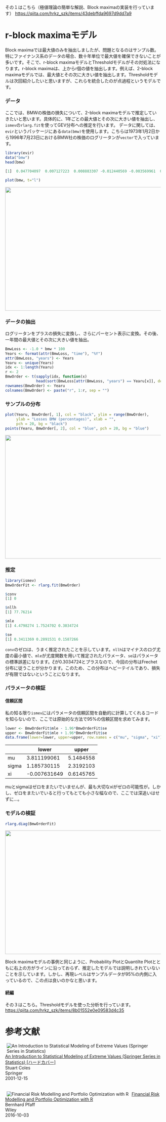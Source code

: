 その１はこちら（極値理論の簡単な解説、Block maximaの実装を行っています）
<https://qiita.com/hrkz_szk/items/43debffda9697d9dd7a9>

# r-block maximaモデル
Block maximaでは最大値のみを抽出しましたが、問題となるのはサンプル数。特にファイナンス系のデータの場合、数十年単位で最大値を確保できないことが多いです。そこで、r-block maximaモデルとThresholdモデルがその対処法になります。r-block maximaは、上からr個の値を抽出します。例えば、2-block maximaモデルでは、最大値とその次に大きい値を抽出します。Thresholdモデルは次回紹介したいと思いますが、これらを統合したのが点過程というモデルです。

### データ
ここでは、BMWの株価の損失について、2-block maximaモデルで推定していきたいと思います。具体的に、1年ごとの最大値とその次に大きい値を抽出し、`ismev`の`rlarg.fit`を使ってGEV分布への推定を行います。
データに関しては、`evir`というパッケージにある`data(bmw)`を使用します。こちらは1973年1月2日から1996年7月23日におけるBMW社の株価のログリータンが`vector`で入っています。

```r
library(evir)
data("bmw")
head(bmw)

[1]  0.047704097  0.007127223  0.008883307 -0.012440569 -0.003569961  0.000000000
```

```r
plot(bmw, t="l")
```

<img width="800" height="400" src="https://qiita-image-store.s3.amazonaws.com/0/246473/f03c6dd1-a1e0-5f24-9480-2d821499738e.png">

### データの抽出
ログリータンをプラスの損失に変換し、さらにパーセント表示に変換。その後、一年間の最大値とその次に大きい値を抽出。

```r
BmwLoss <- -1.0 * bmw * 100 
Years <- format(attr(BmwLoss, "time"), "%Y")
attr(BmwLoss, "years") <- Years
Yearu <- unique(Years)
idx <- 1:length(Yearu)
r <- 2
BmwOrder <- t(sapply(idx, function(x)
              head(sort(BmwLoss[attr(BmwLoss, "years") == Yearu[x]], decreasing = TRUE), r)))
rownames(BmwOrder) <- Yearu
colnames(BmwOrder) <- paste("r", 1:r, sep = "")
```

### サンプルの分布
```r
plot(Yearu, BmwOrder[, 1], col = "black", ylim = range(BmwOrder),
     ylab = "Losses BMW (percentages)", xlab = "",
     pch = 20, bg = "black")
points(Yearu, BmwOrder[, 2], col = "blue", pch = 20, bg = "blue")
```
<img width="800" height="400" src="https://qiita-image-store.s3.amazonaws.com/0/246473/68fb9ebe-9587-99db-eb38-c671302e4c94.png">

### 推定
```r
library(ismev)
BmwOrderFit <- rlarg.fit(BmwOrder)

$conv
[1] 0

$nllh
[1] 77.76214

$mle
[1] 4.4798274 1.7524702 0.3034724

$se
[1] 0.3411369 0.2891531 0.1587266
```
`conv`のゼロは、うまく推定されたことを示しています。`nllh`はマイナスのログ尤度の最小値で、`mle`が尤度関数を用いて推定されたパラメータ、`se`はパラメータの標準誤差になります。$\xi$が0.3034724とプラスなので、今回の分布はFrechet分布に従うことが分かります。このため、この分布はヘビーテイルであり、損失が有限ではないということになります。

### パラメータの検証
#### 信頼区間
私の知る限り`ismev`にはパラメータの信頼区間を自動的に計算してくれるコードを知らないので、ここでは原始的な方法で95%の信頼区間を求めてみます。

```r
lower <- BmwOrderFit$mle - 1.96*BmwOrderFit$se
upper <- BmwOrderFit$mle + 1.96*BmwOrderFit$se
data.frame(lower=lower, upper=upper, row.names = c("mu", "sigma", "xi"))
```
|   |lower  |upper  |
|---|---|---|
|mu  |3.811199061  |5.1484558  |
|sigma  |1.185730115  |2.3192103  |
|xi  |-0.007631649  |0.6145765  |

muとsigmaはゼロをまたいでいませんが、最も大切なxiがゼロの可能性が。しかし、ゼロをまたいでいると行ってもとても小さな幅なので、ここでは深追いはせずに…。

### モデルの検証
```r
rlarg.diag(BmwOrderFit)
```
<img width="800" height="400" src="https://qiita-image-store.s3.amazonaws.com/0/246473/217e9fc7-ca8d-afc4-1dbb-dbcb62a1a041.png">

Block maximaモデルの事例と同じように、Probability PlotとQuantilte Plotとともに右上の方がラインに沿っておらず、推定したモデルでは説明しきれていないことを示しています。しかし、再現レベルはサンプルデータが95%の内側に入っているので、この点は良いのかなと思います。

#### 続編
その３はこちら。Thresholdモデルを使った分析を行っています。
<https://qiita.com/hrkz_szk/items/8b01552e0e09583d4c35>

# 参考文献
<div  class="amazon Default"><div  align="left" class="pictBox"><a  target="_blank" href="https://www.amazon.co.jp/Introduction-Statistical-Modeling-Springer-Statistics/dp/1852334592?SubscriptionId=AKIAIM37F4M6SCT5W23Q&amp;tag=lvdrfree-22&amp;linkCode=xm2&amp;camp=2025&amp;creative=165953&amp;creativeASIN=1852334592"><img  class="pict" style="margin-right:10px" align="left" hspace="5" border="0" alt="An Introduction to Statistical Modeling of Extreme Values (Springer Series in Statistics)" src="https://images-fe.ssl-images-amazon.com/images/I/41R%2BHU7X%2B4L._SL160_.jpg"></a></div><div  class="itemTitle"><a  target="_blank" href="https://www.amazon.co.jp/Introduction-Statistical-Modeling-Springer-Statistics/dp/1852334592?SubscriptionId=AKIAIM37F4M6SCT5W23Q&amp;amp;tag=lvdrfree-22&amp;amp;linkCode=xm2&amp;amp;camp=2025&amp;amp;creative=165953&amp;amp;creativeASIN=1852334592">An Introduction to Statistical Modeling of Extreme Values (Springer Series in Statistics) [ハードカバー]</a></div><div  class="itemSubTxt">Stuart Coles</div><div  class="itemSubTxt">Springer</div><div  class="itemSubTxt">2001-12-15</div></div><br  style="clear:left" clear="left"><br />

<div  class="amazon Default"><div  align="left" class="pictBox"><a  target="_blank" href="https://www.amazon.co.jp/Financial-Risk-Modelling-Portfolio-Optimization/dp/1119119669?SubscriptionId=AKIAIM37F4M6SCT5W23Q&amp;tag=lvdrfree-22&amp;linkCode=xm2&amp;camp=2025&amp;creative=165953&amp;creativeASIN=1119119669"><img  class="pict" style="margin-right:10px" align="left" hspace="5" border="0" alt="Financial Risk Modelling and Portfolio Optimization with R" src="https://images-fe.ssl-images-amazon.com/images/I/518E1j--3fL._SL160_.jpg"></a></div><div  class="itemTitle"><a  target="_blank" href="https://www.amazon.co.jp/Financial-Risk-Modelling-Portfolio-Optimization/dp/1119119669?SubscriptionId=AKIAIM37F4M6SCT5W23Q&amp;amp;tag=lvdrfree-22&amp;amp;linkCode=xm2&amp;amp;camp=2025&amp;amp;creative=165953&amp;amp;creativeASIN=1119119669">Financial Risk Modelling and Portfolio Optimization with R</a></div><div  class="itemSubTxt">Bernhard Pfaff</div><div  class="itemSubTxt">Wiley</div><div  class="itemSubTxt">2016-10-03</div></div><br  style="clear:left" clear="left"><br />

